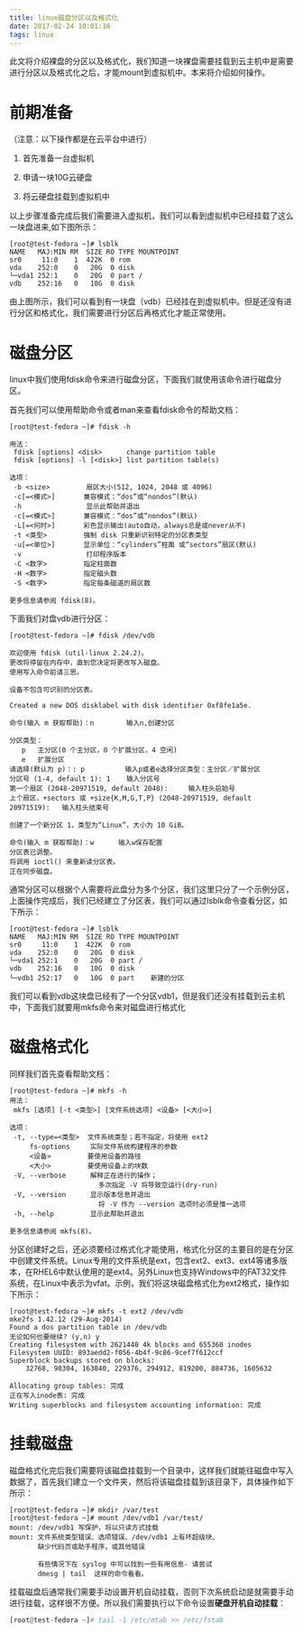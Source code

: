 ```yaml
---
title: linux磁盘分区以及格式化
date: 2017-02-24 10:01:16
tags: linux
---
```

此文将介绍裸盘的分区以及格式化，我们知道一块裸盘需要挂载到云主机中是需要进行分区以及格式化之后，才能mount到虚拟机中。本来将介绍如何操作。

# 前期准备
（注意：以下操作都是在云平台中进行）
1. 首先准备一台虚拟机

2. 申请一块10G云硬盘

3. 将云硬盘挂载到虚拟机中

以上步骤准备完成后我们需要进入虚拟机，我们可以看到虚拟机中已经挂载了这么一块盘进来,如下图所示：

```
[root@test-fedora ~]# lsblk
NAME   MAJ:MIN RM  SIZE RO TYPE MOUNTPOINT
sr0     11:0    1  422K  0 rom
vda    252:0    0   20G  0 disk
└─vda1 252:1    0   20G  0 part /
vdb    252:16   0   10G  0 disk
```



由上图所示，我们可以看到有一块盘（vdb）已经挂在到虚拟机中。但是还没有进行分区和格式化，我们需要进行分区后再格式化才能正常使用。

# 磁盘分区

linux中我们使用fdisk命令来进行磁盘分区，下面我们就使用该命令进行磁盘分区。

首先我们可以使用帮助命令或者man来查看fdisk命令的帮助文档：

```
[root@test-fedora ~]# fdisk -h

用法：
 fdisk [options] <disk>      change partition table
 fdisk [options] -l [<disk>] list partition table(s)

选项：
 -b <size>         扇区大小(512, 1024, 2048 或 4096)
 -c[=<模式>]       兼容模式：“dos”或“nondos”(默认)
 -h                显示此帮助并退出
 -c[=<模式>]       兼容模式：“dos”或“nondos”(默认)
 -L[=<何时>]       彩色显示输出(auto自动，always总是或never从不)
 -t <类型>         强制 disk 只重新识别特定的分区表类型
 -u[=<单位>]       显示单位：“cylinders”柱面 或“sectors”扇区(默认)
 -v                打印程序版本
 -C <数字>         指定柱面数
 -H <数字>         指定磁头数
 -S <数字>         指定每条磁道的扇区数

更多信息请参阅 fdisk(8)。
```

下面我们对盘vdb进行分区：

```
[root@test-fedora ~]# fdisk /dev/vdb

欢迎使用 fdisk (util-linux 2.24.2)。
更改将停留在内存中，直到您决定将更改写入磁盘。
使用写入命令前请三思。

设备不包含可识别的分区表。

Created a new DOS disklabel with disk identifier 0xf8fe1a5e.

命令(输入 m 获取帮助)：n        输入n,创建分区

分区类型：
   p   主分区(0 个主分区，0 个扩展分区，4 空闲)
   e   扩展分区
请选择(默认为 p)：: p          输入p或者e选择分区类型：主分区／扩展分区
分区号 (1-4, default 1): 1    输入分区号
第一个扇区 (2048-20971519, default 2048):     输入柱头启始号
上个扇区，+sectors 或 +size{K,M,G,T,P} (2048-20971519, default 20971519):   输入柱头结束号

创建了一个新分区 1，类型为“Linux”，大小为 10 GiB。

命令(输入 m 获取帮助)：w      输入w保存配置
分区表已调整。
将调用 ioctl() 来重新读分区表。
正在同步磁盘。
```

通常分区可以根据个人需要将此盘分为多个分区，我们这里只分了一个示例分区，上面操作完成后，我们已经建立了分区表，我们可以通过lsblk命令查看分区，如下所示：

```
[root@test-fedora ~]# lsblk
NAME   MAJ:MIN RM  SIZE RO TYPE MOUNTPOINT
sr0     11:0    1  422K  0 rom
vda    252:0    0   20G  0 disk
└─vda1 252:1    0   20G  0 part /
vdb    252:16   0   10G  0 disk
└─vdb1 252:17   0   10G  0 part    新建的分区
```

我们可以看到vdb这块盘已经有了一个分区vdb1，但是我们还没有挂载到云主机中，下面我们就要用mkfs命令来对磁盘进行格式化

# 磁盘格式化

同样我们首先查看帮助文档：

```
[root@test-fedora ~]# mkfs -h
用法：
 mkfs [选项] [-t <类型>] [文件系统选项] <设备> [<大小>]

选项：
 -t, --type=<类型>  文件系统类型；若不指定，将使用 ext2
     fs-options     实际文件系统构建程序的参数
     <设备>         要使用设备的路径
     <大小>         要使用设备上的块数
 -V, --verbose      解释正在进行的操作；
                      多次指定 -V 将导致空运行(dry-run)
 -V, --version      显示版本信息并退出
                      将 -V 作为 --version 选项时必须是惟一选项
 -h, --help         显示此帮助并退出

更多信息请参阅 mkfs(8)。
```

分区创建好之后，还必须要经过格式化才能使用，格式化分区的主要目的是在分区中创建文件系统。Linux专用的文件系统是ext，包含ext2、ext3、ext4等诸多版本，在RHEL6中默认使用的是ext4。另外Linux也支持Windows中的FAT32文件系统，在Linux中表示为vfat。示例，我们将这块磁盘格式化为ext2格式，操作如下所示：

```
[root@test-fedora ~]# mkfs -t ext2 /dev/vdb
mke2fs 1.42.12 (29-Aug-2014)
Found a dos partition table in /dev/vdb
无论如何也要继续? (y,n) y
Creating filesystem with 2621440 4k blocks and 655360 inodes
Filesystem UUID: 893aedd2-f056-4b4f-9c86-9cef7f612ccf
Superblock backups stored on blocks:
	32768, 98304, 163840, 229376, 294912, 819200, 884736, 1605632

Allocating group tables: 完成
正在写入inode表: 完成
Writing superblocks and filesystem accounting information: 完成
```

# 挂载磁盘

磁盘格式化完后我们需要将该磁盘挂载到一个目录中，这样我们就能往磁盘中写入数据了，首先我们建立一个文件夹，然后将该磁盘挂载到该目录下，具体操作如下所示：

```
[root@test-fedora ~]# mkdir /var/test
[root@test-fedora ~]# mount /dev/vdb1 /var/test/
mount: /dev/vdb1 写保护，将以只读方式挂载
mount: 文件系统类型错误、选项错误、/dev/vdb1 上有坏超级块、
       缺少代码页或助手程序，或其他错误

       有些情况下在 syslog 中可以找到一些有用信息- 请尝试
       dmesg | tail  这样的命令看看。
```

挂载磁盘后通常我们需要手动设置开机自动挂载，否则下次系统启动是就需要手动进行挂载，这样很不方便。所以我们需要执行以下命令设置**硬盘开机自动挂载**：

```python
[root@test-fedora ~]# tail -1 /etc/mtab >> /etc/fstab
```